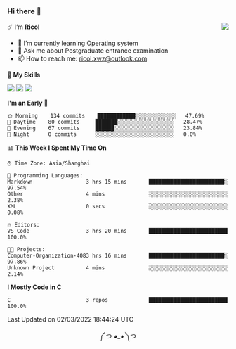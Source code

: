 ### Hi there 👋

<a href="#">
  <img align="right" src="https://github-readme-stats.vercel.app/api?username=Ricolxwz&count_private=true&show_icons=true&theme=prussian" />
</a>

☄️ I‘m **Ricol**

- 🌱 I’m currently learning Operating system
- 💬 Ask me about Postgraduate entrance examination
- 📫 How to reach me: ricol.xwz@outlook.com

🌟 **My Skills**

![](https://img.shields.io/badge/-Git-000000?style=flat-square&logo=git&logoColor=fff)
![](https://img.shields.io/badge/-C-3e74a2?style=flat-square&logo=C&logoColor=fff)
![](https://img.shields.io/badge/-Python-4fc08d?style=flat-square&logo=python&logoColor=fff)

<!--START_SECTION:waka-->
**I'm an Early 🐤** 

```text
🌞 Morning    134 commits    ████████████░░░░░░░░░░░░░   47.69% 
🌆 Daytime    80 commits     ███████░░░░░░░░░░░░░░░░░░   28.47% 
🌃 Evening    67 commits     ██████░░░░░░░░░░░░░░░░░░░   23.84% 
🌙 Night      0 commits      ░░░░░░░░░░░░░░░░░░░░░░░░░   0.0%

```


📊 **This Week I Spent My Time On** 

```text
⌚︎ Time Zone: Asia/Shanghai

💬 Programming Languages: 
Markdown                 3 hrs 15 mins       ████████████████████████░   97.54% 
Other                    4 mins              ░░░░░░░░░░░░░░░░░░░░░░░░░   2.38% 
XML                      0 secs              ░░░░░░░░░░░░░░░░░░░░░░░░░   0.08%

🔥 Editors: 
VS Code                  3 hrs 20 mins       █████████████████████████   100.0%

🐱‍💻 Projects: 
Computer-Organization-4083 hrs 16 mins       ████████████████████████░   97.86% 
Unknown Project          4 mins              ░░░░░░░░░░░░░░░░░░░░░░░░░   2.14%

```

**I Mostly Code in C** 

```text
C                        3 repos             █████████████████████████   100.0%

```



 Last Updated on 02/03/2022 18:44:24 UTC
<!--END_SECTION:waka-->

<div align="center">
༼ つ ◕_◕ ༽つ
</div>
